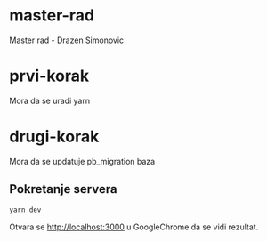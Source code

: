 # master-rad
Master rad - Drazen Simonovic

# prvi-korak

Mora da se uradi yarn

# drugi-korak

Mora da se updatuje pb_migration baza


## Pokretanje servera

```bash
yarn dev

```

Otvara se [http://localhost:3000](http://localhost:3000) u GoogleChrome da se vidi rezultat.

